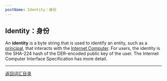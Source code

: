 ```yaml
---
postName: Identity：身份
---
```

## Identity：身份

An **identity** is a byte string that is used to identify an entity, such as a [principal](../P/principal), that interacts with the [Internet Computer](ic). For users, the identity is the SHA-224 hash of the DER-encoded public key of the user. The Internet Computer Interface Specification has more detail.

---
[返回词汇目录](../glossary)